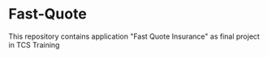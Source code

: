 # Fast-Quote
This repository contains application "Fast Quote Insurance" as final project in TCS Training

